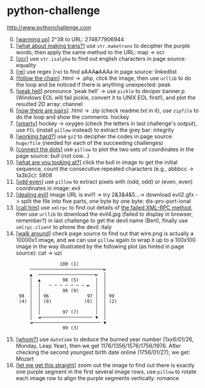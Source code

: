 # python-challenge
http://www.pythonchallenge.com

0. [[warming up](http://www.pythonchallenge.com/pc/def/0.html)] 2^38 to URL: 274877906944
0. [[what about making trans?](http://www.pythonchallenge.com/pc/def/map.html)] use `str.maketrans` to decipher the purple words, then apply the same method to the URL: map -> ocr
0. [[ocr](http://www.pythonchallenge.com/pc/def/ocr.html)] use `str.isalpha` to find out english characters in page source: equality
0. [[re](http://www.pythonchallenge.com/pc/def/equality.html)] use regex (`re`) to find aAAA<strong>a</strong>AAAa in page source: linkedlist
0. [[follow the chain](http://www.pythonchallenge.com/pc/def/linkedlist.php)] .html -> .php, click the image, then use `urllib` to do the loop and be noticed if there is anything unexpected: peak
0. [[peak hell](http://www.pythonchallenge.com/pc/def/peak.html)] pronounce 'peak hell' -> use `pickle` to deciper banner.p (Windows EOL will fail pickle, convert it to UNIX EOL first!), and plot the resulted 2D array: channel
0. [[now there are pairs](http://www.pythonchallenge.com/pc/def/channel.html)] .html -> .zip (check readme.txt in it), use `zipfile` to do the loop and show the comments: hockey
0. [[smarty](http://www.pythonchallenge.com/pc/def/oxygen.html)] hockey -> oxygen (check the letters in last challenge's output), use `PIL` (install `pillow` instead) to extract the grey bar: integrity
0. [[working hard?](http://www.pythonchallenge.com/pc/def/integrity.html)] use `gz2` to decipher the codes in page source: `huge/file` (needed for each of the succeeding challenges)
0. [[connect the dots](http://www.pythonchallenge.com/pc/return/good.html)] use `pillow` to plot the two sets of coordinates in the page source: bull (not cow...)
0. [[what are you looking at?](http://www.pythonchallenge.com/pc/return/bull.html)] click the bull in image to get the initial sequence, count the consecutive repeated characters (e.g., abbbcc -> 1a3b2c): 5808
0. [[odd even](http://www.pythonchallenge.com/pc/return/5808.html)] use `pillow` to extract pixels with (odd, odd) or (even, even) coordinates in image: evil
0. [[dealing evil](http://www.pythonchallenge.com/pc/return/evil.html)] image URL is evil1 -> try 2&3&4&5...-> download evil2.gfx -> split the file into five parts, one byte by one byte: dis-pro-port-ional
0. [[call him](http://www.pythonchallenge.com/pc/return/disproportional.html)] use `xmlrpc` to find out details of [the failed XML-RPC method](http://stackoverflow.com/questions/7950297/faultcode-105-faultstring-xml-error-invalid-document-end-at-line-1-column-1), then use `urllib` to download the evil4.jpg (failed to display in browser, remember?) in last challenge to get the devil name (Bert), finally use `xmlrpc.client` to phone the devil: italy
0. [[walk around](http://www.pythonchallenge.com/pc/return/italy.html)] check page source to find out that wire.png is actually a 10000x1 image, and we can use `pillow` again to wrap it up to a 100x100 image in the way illustrated by the following plot (as hinted in page source): cat -> uzi
    <pre><code>                100 (1)
        ───────────────────────────►
        ▲  ─────────────────────►  │
        │  ▲        98 (5)      │  |
        │  │   ─ ─ ─ ─ ─ ─ ─ ►  │  │
        │  │        96 (9)      │  │
    98  │  │ 96              97 │  │ 99
    (4) │  │ (8)            (6) │  │ (2)
        │  │                    │  │
        │  │        97 (7)      │  │
        │  ◄─────────────────── ▼  │
        ◄───────────────────────── ▼
                    99 (3)</code></pre>
0. [[whom?](http://www.pythonchallenge.com/pc/return/uzi.html)] use `datetime` to deduce the burned year number (1xx6/01/26, Monday, Leap Year), then we get 1176/1356/1576/1756/1976. After checking the second youngest birth date online (1756/01/27), we get: Mozart
0. [[let me get this straight](http://www.pythonchallenge.com/pc/return/mozart.html)] zoom out the image to find out there is exactly one purple segment in the first several image rows, use `pillow` to rotate each image row to align the purple segments vertically: romance
